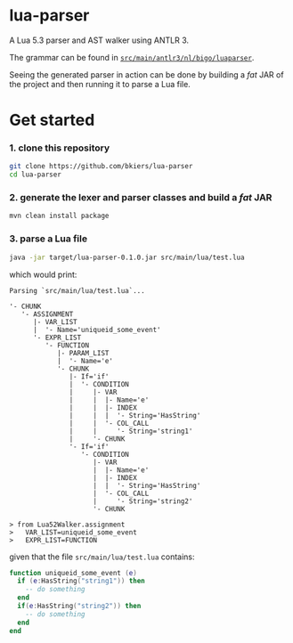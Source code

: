# lua-parser

A Lua 5.3 parser and AST walker using ANTLR 3.

The grammar can be found in 
[`src/main/antlr3/nl/bigo/luaparser`](https://github.com/bkiers/lua-parser/tree/master/src/main/antlr3/nl/bigo/luaparser).

Seeing the generated parser in action can be done by building
a *fat* JAR of the project and then running it to parse a Lua
file.

# Get started

### 1. clone this repository

```bash
git clone https://github.com/bkiers/lua-parser
cd lua-parser
```

### 2. generate the lexer and parser classes and build a *fat* JAR

```bash
mvn clean install package
```

### 3. parse a Lua file

```bash
java -jar target/lua-parser-0.1.0.jar src/main/lua/test.lua
```

which would print:

```
Parsing `src/main/lua/test.lua`...

'- CHUNK
   '- ASSIGNMENT
      |- VAR_LIST
      |  '- Name='uniqueid_some_event'
      '- EXPR_LIST
         '- FUNCTION
            |- PARAM_LIST
            |  '- Name='e'
            '- CHUNK
               |- If='if'
               |  '- CONDITION
               |     |- VAR
               |     |  |- Name='e'
               |     |  |- INDEX
               |     |  |  '- String='HasString'
               |     |  '- COL_CALL
               |     |     '- String='string1'
               |     '- CHUNK
               '- If='if'
                  '- CONDITION
                     |- VAR
                     |  |- Name='e'
                     |  |- INDEX
                     |  |  '- String='HasString'
                     |  '- COL_CALL
                     |     '- String='string2'
                     '- CHUNK

> from Lua52Walker.assignment
>   VAR_LIST=uniqueid_some_event
>   EXPR_LIST=FUNCTION
```

given that the file `src/main/lua/test.lua` contains:

```lua
function uniqueid_some_event (e)
  if (e:HasString("string1")) then
    -- do something
  end 
  if(e:HasString("string2")) then
    -- do something
  end
end
```
